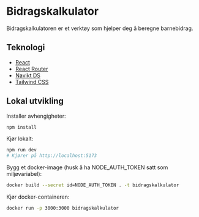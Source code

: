# Bidragskalkulator

Bidragskalkulatoren er et verktøy som hjelper deg å beregne barnebidrag.

## Teknologi

- [React](https://react.dev/)
- [React Router](https://reactrouter.com/)
- [Navikt DS](https://aksel.nav.no)
- [Tailwind CSS](https://tailwindcss.com/)

## Lokal utvikling

Installer avhengigheter:
```bash
npm install
```

Kjør lokalt:
```bash
npm run dev
# Kjører på http://localhost:5173
```

Bygg et docker-image (husk å ha NODE_AUTH_TOKEN satt som miljøvariabel):
```bash
docker build --secret id=NODE_AUTH_TOKEN . -t bidragskalkulator
```

Kjør docker-containeren:
```bash
docker run -p 3000:3000 bidragskalkulator
```
